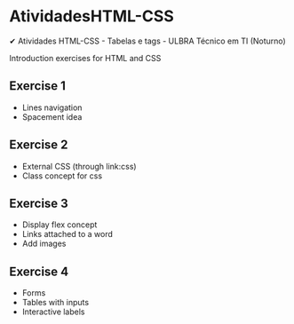 # AtividadesHTML-CSS
✔ Atividades HTML-CSS - Tabelas e tags - ULBRA Técnico em TI (Noturno)

Introduction exercises for HTML and CSS

## Exercise 1
- Lines navigation
- Spacement idea

## Exercise 2
- External CSS (through link:css)
- Class concept for css

## Exercise 3
- Display flex concept
- Links attached to a word
- Add images

## Exercise 4
- Forms
- Tables with inputs
- Interactive labels
